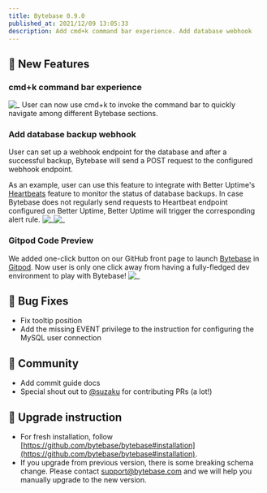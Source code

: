 ```yaml
---
title: Bytebase 0.9.0
published_at: 2021/12/09 13:05:33
description: Add cmd+k command bar experience. Add database webhook
---
```


## 🚀 New Features

### cmd+k command bar experience

![_](/changelog/0.9.0/kbar.webp)
User can now use cmd+k to invoke the command bar to quickly navigate among different Bytebase sections.

### Add database backup webhook

User can set up a webhook endpoint for the database and after a successful backup, Bytebase will send a POST request to the configured webhook endpoint.

As an example, user can use this feature to integrate with Better Uptime's [Heartbeats](https://docs.betteruptime.com/features/heartbeats) feature to monitor the status of database backups. In case Bytebase does not regularly send requests to Heartbeat endpoint configured on Better Uptime, Better Uptime will trigger the corresponding alert rule.
![_](/changelog/0.9.0/backup-webhook.webp)![_](/changelog/0.9.0/backup-webhook-better-uptime.webp)

### Gitpod Code Preview

We added one-click button on our GitHub front page to launch [Bytebase](https://github.com/bytebase/bytebase) in [Gitpod](https://www.gitpod.io/). Now user is only one click away from having a fully-fledged dev environment to play with Bytebase!
![_](/changelog/0.9.0/gitpod.webp)

## 🐞 Bug Fixes

- Fix tooltip position
- Add the missing EVENT privilege to the instruction for configuring the MySQL user connection

## 🎠 Community

- Add commit guide docs
- Special shout out to [@suzaku](https://github.com/suzaku) for contributing PRs (a lot!)

## 📕 Upgrade instruction

- For fresh installation, follow [https://github.com/bytebase/bytebase#installation](https://github.com/bytebase/bytebase#installation).
- If you upgrade from previous version, there is some breaking schema change. Please contact [support@bytebase.com](mailto:support@bytebase.com) and we will help you manually upgrade to the new version.
